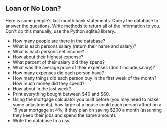 ## Loan or No Loan?

Here is some people's last month bank statements. Query the database to answer the questions. Write methods to return all of the information to you. Don't do this manually, use the Python sqlite3 library..

* How many people are there in the database?
* What is each persons salary (return their name and salary)?
* What is each persons net income?
* How about their highest expense?
* What percent of their salary did they spend?
* What was the average price of their expenses (don't include salary)?
* How many expenses did each person have?
* How many things did each person buy in the first week of the month? How much money did they spend?
* How about in the last week?
* Print everything bought between $40 and $60.
* Using the mortgage calculator you built before (you may need to make some adjustments), how large of a house could each person afford on a 15 year mortgage at 4%, if they plan on saving $200 a month (assuming they keep their jobs and spend the same amount).
* Write the database to a csv.
